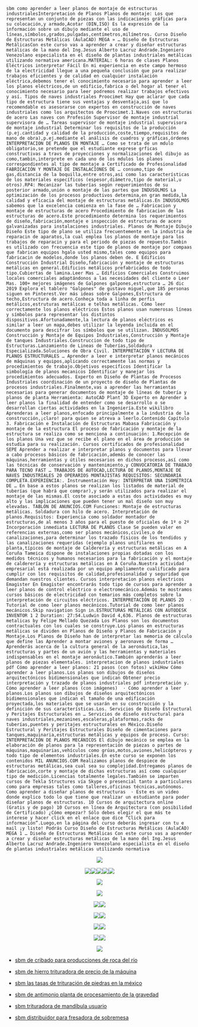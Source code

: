 
```
sbm como aprender a leer planos de montaje de estructuras industrialesInterpretacion de Planos Planos de montaje: Los que representan un conjunto de piezas con las indicaciones gráficas para su colocación,y armado,Acotar (DIN,ISO) Es la expresión de la información sobre un dibujo mediante el uso de líneas,símbolos,grados,pulgadas,centímetros,milímetros. Curso Diseño de Estructuras Metálicas (AulaCAD) MEGA » … Diseño de Estructuras MetálicasCon este curso vas a aprender a crear y diseñar estructuras metálicas de la mano del Ing.Jesus Alberto Lacruz Andrade.Ingeniero Venezolano especialista en el diseño de plantas industriales metálicas utilizando normativa americana.MATERIAL: 6 horas de clases Planos Eléctricos interpretar Fácil En mi experiencia en este campo hermoso de la electricidad llegue a una pequeña conclusión que para realizar trabajos eficientes y de calidad en cualquier instalación eléctrica,debemos tener el conocimiento necesario para aprender a leer los planos eléctricos,de un edificio,fabrica o del hogar al tener el conocimiento necesario para leer podremos realizar trabajos efectivos y así. Tipos de naves industriales Proocimet Hay que aclarar que cada tipo de estructura tiene sus ventajas y desventaja,así que lo recomendable es asesorarse con expertos en construcción de naves industriales como los arquitectos de Proocimet.1.Naves con estructuras de acero Las naves con Profesión Supervisor de montaje industrial supervisora de … Tareas supervisor de montaje industrial supervisora de montaje industrial Determinar los requisitos de la producción (p.ej.cantidad y calidad de la producción,coste,tiempo,requisitos de mano de obra),p.ej.mediante el análisis de cuadros y gráficas,órdenes INTERPRETACION DE PLANOS EN MONTAJE … Como se trata de un mdulo obligatorio,se pretende que el estudiante exprese grficas constructivas a travs de proyecciones y normalizaciones del dibujo as como,tambin,interprete en cada uno de los mdulos los planos correspondientes al tipo de montaje a Certificado de Profesionalidad FABRICACIÓN Y MONTAJE DE INSTALACIONES DE … consumo,tipo de gas,distancia de la boquilla,entre otros,así como las características de los materiales específicos (espesor,diámetro,tipo de material,u otros).RP4: Mecanizar las tuberías según requerimientos de su posterior armado,unión o montaje de las partes que INDUSOLMOS La optimización de los procesos productivos determina,en gran medida,la calidad y eficacia del montaje de estructuras metálicas.En INDUSOLMOS sabemos que la excelencia comienza en la fase de … Fabricacion y montaje de estructuras de acero Procedimiento de fabricacion de las estructuras de acero.Este procedimiento determina los requerimientos de diseño,fabricación,montaje e inspección de estructuras de acero galvanizadas para instalaciones industriales. Planos de Montaje Dibujo Diseño Este tipo de plano se utiliza frecuentemente en la industria de reparacin de aparatos,la cual emplea los planos de montaje para los trabajos de reparacin y para el periodo de piezas de repuesto.Tambin es utilizado con frecuencia este tipo de planos de montaje por compaas que fabrican equipos hgalo usted mismo,tales como equipos para fabricacin de modelos,donde los planos deben de. E Edificios Construcción Industrial Diseño,fabricación y montaje de estructuras metálicas en general.Edificios metálicos prefabricados de todo tipo.Cubiertas de lamina.Leer Mas … Edificios Comerciales Construimos locales comerciales adaptándonos a las necesidades del cliente o Leer Mas. 100+ mejores imágenes de Galpones galpones,estructura … 26 dic 2019 Explora el tablero "Galpones" de gustavo miguel,que 185 personas siguen en Pinterest.Ver más ideas sobre Galpones,Estructura de techo,Estructura de acero.Conheça toda a linha de perfis metálicos,estruturas metálicas e telhas metálicas. Cómo leer correctamente los planos eléctricos Estos planos usan numerosas líneas y símbolos para representar los distintos dispositivos.Afortunadamente,la lectura de planos eléctricos es similar a leer un mapa,debes utilizar la leyenda incluida en el documento para descifrar los símbolos que se utilizan. INDUSOLMOS Construcción y Montaje de Equipos Industriales,Construcción y Montaje de tanques Industriales.Construccion de todo tipo de Estructuras.Lanzamiento de Lineas de Tuberías,Soldadura Especializada.Soluciones de Obra Civil. INTERPRETACIÓN Y LECTURA DE PLANOS ESTRUCTURALES … Aprender a leer e interpretar planos mecánicos de máquinas y equipos,aplicando correctamente las normas y procedimientos de trabajo.Objetivos específicos Identificar la simbología de planos mecanicos Identificar y manejar los procedimientos adecuados. Experto en Diseño de Plantas de Procesos Industriales coordinación de un proyecto de diseño de Plantas de procesos industriales.Finalmente,vas a aprender las herramientas necesarias para generar documentos de montaje de líneas de tubería y planos de planta Herramienta: AutoCAD Plant 3D Experto en Aprender a leer planos la finalidad de entender como se desarrollo o se desarrollan ciertas actividades en la Ingeniería.Este wikilibro Aprenderas a leer planos,enfocado principalmente a la industria de la construcción,¡claro! para quien se atreva a leerlo.Contenido Capítulo 3. Fabricación e Instalación de Estructuras Mabasa Fabricación y montaje de la estructura El proceso de fabricación y montaje de la estructura se realiza como se menciona a continuación: 1.Recepción de los planos Una vez que se recibe el plano en el área de producción se estudia para su realización. Cursos certificados de profesionalidad SEPE Aprender a realizar e interpretar planos y documentos para llevar a cabo procesos básicos de fabricación,además de conocer las máquinas,herramientas y útiles necesarios en dichos procesos,así como las técnicas de conservación y mantenimiento,y CONVOCATORIA DE TRABAJO PARA TECNO FAST … TRABAJOS DE AUTOCAD,LECTURA DE PLANOS,MONTAJE DE NAVES INDUSTRIALES 20 OPERARIOS MONTAJISTAS REQUISITOS: SECUNDARIA COMPLETA.EXPERIENCIA:. Instrumentación Hoy: INTERPRETAR UNA ISOMÉTRICA DE … En base a estos planos se realizan los listados de material de tuberías (que habrá que comprar),y serán utilizados para realizar el montaje de las mismas.El coste asociado a estas dos actividades es muy alto y las implicaciones que pueden tener un mal diseño son muy elevadas. TABLÓN DE ANUNCIOS.COM Funciones: Montaje de estructuras metálicas. Soldadura con hilo de acero. Interpretación de planos.Requisitos: Experiencia como soldador montador de estructuras,de al menos 3 años para el puesto de oficiales de 1º o 2º Incorporación inmediata LECTURA DE PLANOS Clase Se pueden valer en referencias externas,como ser planos mecánicos,civiles,o de canalizaciones,para determinar los trazado físicos de los tendidos y las canalizaciones requeridas (ejemplo planos unifilares en planta,típicos de montaje de Calderería y estructuras metálicas en A Coruña Tameica dispone de instalaciones propias dotadas con los medidos técnicos y humanos necesarios para la fabricación y el montaje de calderería y estructuras metálicas en A Coruña.Nuestra actividad empresarial está realizada por un equipo ampliamente cualificado para cumplir con los requisitos de calidad,profesionalidad y seguridad que demandan nuestros clientes. Cursos interpretacion planos electricos Emagister En Emagister encontrarás todo tipo de cursos para aprender a leer planos de control eléctrico o electromecánico.Además te mostramos cursos básicos de electricidad con temarios más completos sobre la interpretación de circuitos eléctricos. INTERPRETACIÓN DE PLANOS 2D  · Tutorial de como leer planos mecánicos.Tutorial de como leer planos mecánicos.Skip navigation Sign in.ESTRUCTURAS METÁLICAS CON AUTODESK INVENTOR 1 2 Duration: 27:54.Ludwin David 4,636. Planos de estructuras metalicas by Felipe Mellado Quezada Los Planos son los documentos contractuales con los cuales se construye.Los planos en estructuras metálicas se dividen en Planos de Diseño y Planos de Fabricación y Montaje.Los Planos de Diseño han de interpretar las memoria de cálculo que define las Aprender a montar aviones y aeronaves de forma … Aprenderás acerca de la cultura general de la aeronáutica,las estructuras y partes de un avión y las herramientas y materiales indispensables en el montaje aeronáutico.También aprenderás a leer planos de piezas elementales. interpretacion de planos industriales pdf Cómo aprender a leer planos: 21 pasos (con fotos) wikiHow Cómo aprender a leer planos.Los planos son dibujos de diseños arquitectónicos bidimensionales que indican Obtener precio interpretación y trazado de planos industriales pdf interpretación y. Cómo aprender a leer planos (con imágenes)  · Cómo aprender a leer planos.Los planos son dibujos de diseños arquitectónicos bidimensionales que indican el tamaño de una edificación proyectada,los materiales que se usarán en su construcción y la definición de sus características.Los. Servicios de Diseño Estructural y Peritajes Estructurales en … Servicios de diseño estructural para naves industriales,mezanines,escaleras,plataformas,racks de tuberías,puentes y peritajes estructurales en México.Diseño Estructural y Peritajes Estructurales Diseño de cimentaciones para tanques,maquinaria,estructuras metálicas y equipos de proceso. Curso: INTERPRETACIÓN DE PLANOS MECÁNICOS El dibujo mecánico se emplea en la elaboración de planos para la representación de piezas o partes de máquinas,maquinarias,vehículos como grúas,motos,aviones,helicópteros y todo tipo de elementos industriales.En este curso se exponen los contenidos MIL ANUNCIOS.COM Realizamos planos de despiece de estructuras metálicas,sea cual sea su complejidad.Entregamos planos de fabricación,corte y montaje de dichas estructuras así como cualquier tipo de medición.Licencias totalmente legales.También se imparten cursos de Tekla Structures vía Skype o presencial tanto a particulares como para empresas tales como talleres,oficinas técnicas,autónomos. Como aprender a diseñar planos de estructuras  · Este es un video donde explico todo lo que tiene que realizar un estudiante para poder diseñar planos de estructuras. 10 Cursos de arquitectura online (Gratis y de pago) 10 Cursos en línea de Arquitectura (con posibilidad de Certificado) ¿Cómo empezar? Sólo debes elegir el que más te interese y hacer click en el enlace que dice “Click para información”.Luego,en la página del curso deberás ingresar con tu e mail ¡y listo! Podrás Curso Diseño de Estructuras Metálicas (AulaCAD) MEGA 1 … Diseño de Estructuras Metálicas Con este curso vas a aprender a crear y diseñar estructuras metálicas de la mano del Ing.Jesus Alberto Lacruz Andrade.Ingeniero Venezolano especialista en el diseño de plantas industriales metálicas utilizando normativa 
```

<div align="center">

<a href="https://es-crusher.shibang-china.com/github&k=sbm+como+aprender+a+leer+planos+de+montaje+de+estructuras+industriales"><img src="https://static.shibang-china.com/es/crusher/logo.jpg"></a>

<a href="https://es-crusher.shibang-china.com/github&k=sbm+como+aprender+a+leer+planos+de+montaje+de+estructuras+industriales"><img src="https://static.shibang-china.com/es/crusher/index.jpg"></a><a href="https://es-crusher.shibang-china.com/material.htmlgithub&k=sbm+como+aprender+a+leer+planos+de+montaje+de+estructuras+industriales"><img src="https://static.shibang-china.com/es/crusher/material.jpg"></a><a href="https://es-crusher.shibang-china.com/application.htmlgithub&k=sbm+como+aprender+a+leer+planos+de+montaje+de+estructuras+industriales"><img src="https://static.shibang-china.com/es/crusher/application.jpg"></a><a href="https://es-crusher.shibang-china.com/aboutus.htmlgithub&k=sbm+como+aprender+a+leer+planos+de+montaje+de+estructuras+industriales"><img src="https://static.shibang-china.com/es/crusher/aboutus.jpg"></a><a href="https://es-crusher.shibang-china.com/contact.htmlgithub&k=sbm+como+aprender+a+leer+planos+de+montaje+de+estructuras+industriales"><img src="https://static.shibang-china.com/es/crusher/contact.jpg"></a>

<a href="https://es-crusher.shibang-china.com/github&k=sbm+como+aprender+a+leer+planos+de+montaje+de+estructuras+industriales"><img src="https://static.shibang-china.com/es/crusher/banner.jpg"></a>

<a href="https://swt.shibang-china.com/github&k=sbm+como+aprender+a+leer+planos+de+montaje+de+estructuras+industriales"><img src="https://static.shibang-china.com/es/crusher/text.jpg"></a>

<a href="https://swt.shibang-china.com/github&k=sbm+como+aprender+a+leer+planos+de+montaje+de+estructuras+industriales"><img src="https://static.shibang-china.com/es/crusher/chat.jpg"></a><a href="https://es-crusher.shibang-china.com/contact.htmlgithub&k=sbm+como+aprender+a+leer+planos+de+montaje+de+estructuras+industriales"><img src="https://static.shibang-china.com/es/crusher/message.jpg"></a>

<a href="https://es-crusher.shibang-china.com/products/pe.htmlgithub&k=sbm+como+aprender+a+leer+planos+de+montaje+de+estructuras+industriales"><img src="https://static.shibang-china.com/es/crusher/pe.jpg"></a><a href="https://es-crusher.shibang-china.com/products/pf.htmlgithub&k=sbm+como+aprender+a+leer+planos+de+montaje+de+estructuras+industriales"><img src="https://static.shibang-china.com/es/crusher/pf.jpg"></a>

<a href="https://es-crusher.shibang-china.com/products/hpt.htmlgithub&k=sbm+como+aprender+a+leer+planos+de+montaje+de+estructuras+industriales"><img src="https://static.shibang-china.com/es/crusher/hpt.jpg"></a><a href="https://es-crusher.shibang-china.com/products/vsi.htmlgithub&k=sbm+como+aprender+a+leer+planos+de+montaje+de+estructuras+industriales"><img src="https://static.shibang-china.com/es/crusher/vsi.jpg"></a>

<a href="https://es-crusher.shibang-china.com/products/klv.htmlgithub&k=sbm+como+aprender+a+leer+planos+de+montaje+de+estructuras+industriales"><img src="https://static.shibang-china.com/es/crusher/klv.jpg"></a><a href="https://es-crusher.shibang-china.com/products/portable.htmlgithub&k=sbm+como+aprender+a+leer+planos+de+montaje+de+estructuras+industriales"><img src="https://static.shibang-china.com/es/crusher/portable.jpg"></a>

<a href="https://swt.shibang-china.com/github&k=sbm+como+aprender+a+leer+planos+de+montaje+de+estructuras+industriales"><img src="https://static.shibang-china.com/es/crusher/case.jpg"></a>

</div>


* [sbm de cribado para producciones de roca del río](sbm%20de%20cribado%20para%20producciones%20de%20roca%20del%20r%C3%ADo.md)

* [sbm de hierro trituradora de precio de la máquina](sbm%20de%20hierro%20trituradora%20de%20precio%20de%20la%20m%C3%A1quina.md)

* [sbm las tasas de trituración de piedras en la méxico](sbm%20las%20tasas%20de%20trituraci%C3%B3n%20de%20piedras%20en%20la%20m%C3%A9xico.md)

* [sbm de antimonio planta de procesamiento de la gravedad](sbm%20de%20antimonio%20planta%20de%20procesamiento%20de%20la%20gravedad.md)

* [sbm trituradora de mandíbula usuario](sbm%20trituradora%20de%20mand%C3%ADbula%20usuario.md)

* [sbm distribuidor para fresadora de sobremesa](sbm%20distribuidor%20para%20fresadora%20de%20sobremesa.md)